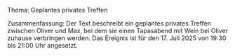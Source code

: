 Thema: Geplantes privates Treffen

Zusammenfassung: Der Text beschreibt ein geplantes privates Treffen zwischen Oliver und Max, bei dem sie einen Tapasabend mit Wein bei Oliver zuhause verbringen werden. Das Ereignis ist für den 17. Juli 2025 von 19:30 bis 21:00 Uhr angesetzt.